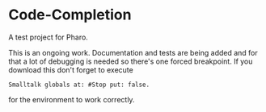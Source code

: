 # Code-Completion

A test project for Pharo.

This is an ongoing work. Documentation and tests are being added and for that a lot of debugging is needed so there's one forced breakpoint. If you download this don't forget to execute
```
Smalltalk globals at: #Stop put: false.
```
for the environment to work correctly.
